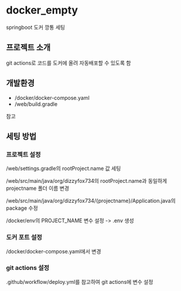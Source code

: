 # docker_empty
springboot 도커 깡통 세팅


## 프로젝트 소개
git actions로 코드를 도커에 올려 자동배포할 수 있도록 함


## 개발환경
* /docker/docker-compose.yaml
* /web/build.gradle

참고

## 세팅 방법

### 프로젝트 설정
/web/settings.gradle의 rootProject.name 값 세팅

/web/src/main/java/org/dizzyfox734의 rootProject.name과 동일하게 projectname 폴더 이름 변경

/web/src/main/java/org/dizzyfox734/{projectname}/Application.java의 package 수정

/docker/env의 PROJECT_NAME 변수 설정 -> .env 생성


### 도커 포트 설정
/docker/docker-compose.yaml에서 변경


### git actions 설정
.github/workflow/deploy.yml를 참고하여 git actions에 변수 설정